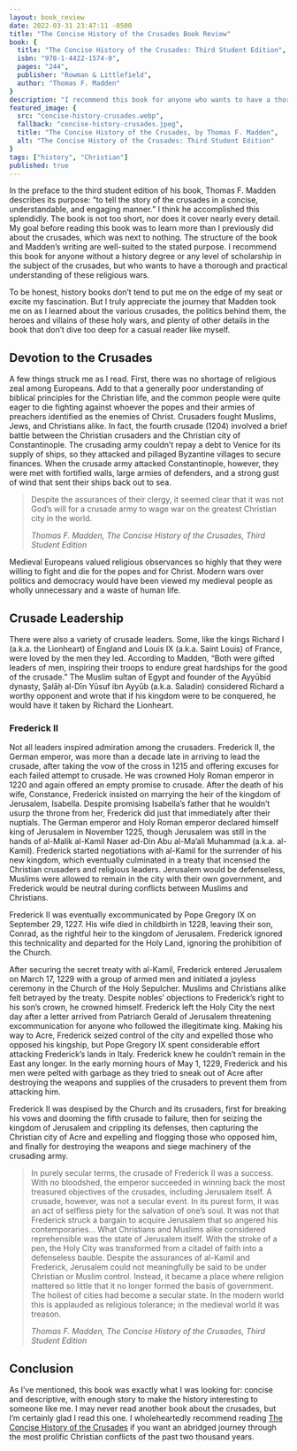 ```yaml
---
layout: book_review
date: 2022-03-31 23:47:11 -0500
title: "The Concise History of the Crusades Book Review"
book: {
  title: "The Concise History of the Crusades: Third Student Edition",
  isbn: "978-1-4422-1574-0",
  pages: "244",
  publisher: "Rowman & Littlefield",
  author: "Thomas F. Madden"
}
description: "I recommend this book for anyone who wants to have a thorough and practical understanding of these religious wars."
featured_image: {
  src: "concise-history-crusades.webp",
  fallback: "concise-history-crusades.jpeg",
  title: "The Concise History of the Crusades, by Thomas F. Madden",
  alt: "The Concise History of the Crusades: Third Student Edition"
}
tags: ["history", "Christian"]
published: true
---
```


In the preface to the third student edition of his book, Thomas F. Madden describes its purpose: <q>to tell the story of the crusades in a concise, understandable, and engaging manner.</q> I think he accomplished this splendidly. The book is not too short, nor does it cover nearly every detail. My goal before reading this book was to learn more than I previously did about the crusades, which was next to nothing. The structure of the book and Madden’s writing are well-suited to the stated purpose. I recommend this book for anyone without a history degree or any level of scholarship in the subject of the crusades, but who wants to have a thorough and practical understanding of these religious wars.

To be honest, history books don’t tend to put me on the edge of my seat or excite my fascination. But I truly appreciate the journey that Madden took me on as I learned about the various crusades, the politics behind them, the heroes and villains of these holy wars, and plenty of other details in the book that don’t dive too deep for a casual reader like myself.

## Devotion to the Crusades

A few things struck me as I read. First, there was no shortage of religious zeal among Europeans. Add to that a generally poor understanding of biblical principles for the Christian life, and the common people were quite eager to die fighting against whoever the popes and their armies of preachers identified as the enemies of Christ. Crusaders fought Muslims, Jews, and Christians alike. In fact, the fourth crusade (1204) involved a brief battle between the Christian crusaders and the Christian city of Constantinople. The crusading army couldn’t repay a debt to Venice for its supply of ships, so they attacked and pillaged Byzantine villages to secure finances. When the crusade army attacked Constantinople, however, they were met with fortified walls, large armies of defenders, and a strong gust of wind that sent their ships back out to sea.

> Despite the assurances of their clergy, it seemed clear that it was not God’s will for a crusade army to wage war on the greatest Christian city in the world.
>
> <cite>Thomas F. Madden, The Concise History of the Crusades, Third Student Edition</cite>

Medieval Europeans valued religious observances so highly that they were willing to fight and die for the popes and for Christ. Modern wars over politics and democracy would have been viewed my medieval people as wholly unnecessary and a waste of human life.

## Crusade Leadership

There were also a variety of crusade leaders. Some, like the kings Richard I (a.k.a. the Lionheart) of England and Louis IX (a.k.a. Saint Louis) of France, were loved by the men they led. According to Madden, “Both were gifted leaders of men, inspiring their troops to endure great hardships for the good of the crusade.” The Muslim sultan of Egypt and founder of the Ayyūbid dynasty, Ṣalāḥ al-Dīn Yūsuf ibn Ayyūb (a.k.a. Saladin) considered Richard a worthy opponent and wrote that if his kingdom were to be conquered, he would have it taken by Richard the Lionheart.

### Frederick II

Not all leaders inspired admiration among the crusaders. Frederick II, the German emperor, was more than a decade late in arriving to lead the crusade, after taking the vow of the cross in 1215 and offering excuses for each failed attempt to crusade. He was crowned Holy Roman emperor in 1220 and again offered an empty promise to crusade. After the death of his wife, Constance, Frederick insisted on marrying the heir of the kingdom of Jerusalem, Isabella. Despite promising Isabella’s father that he wouldn’t usurp the throne from her, Frederick did just that immediately after their nuptials. The German emperor and Holy Roman emperor declared himself king of Jerusalem in November 1225, though Jerusalem was still in the hands of al-Malik al-Kamil Naser ad-Din Abu al-Ma’ali Muhammad (a.k.a. al-Kamil). Frederick started negotiations with al-Kamil for the surrender of his new kingdom, which eventually culminated in a treaty that incensed the Christian crusaders and religious leaders. Jerusalem would be defenseless, Muslims were allowed to remain in the city with their own government, and Frederick would be neutral during conflicts between Muslims and Christians.

Frederick II was eventually excommunicated by Pope Gregory IX on September 29, 1227. His wife died in childbirth in 1228, leaving their son, Conrad, as the rightful heir to the kingdom of Jerusalem. Frederick ignored this technicality and departed for the Holy Land, ignoring the prohibition of the Church.

After securing the secret treaty with al-Kamil, Frederick entered Jerusalem on March 17, 1229 with a group of armed men and initiated a joyless ceremony in the Church of the Holy Sepulcher. Muslims and Christians alike felt betrayed by the treaty. Despite nobles’ objections to Frederick’s right to his son’s crown, he crowned himself. Frederick left the Holy City the next day after a letter arrived from Patriarch Gerald of Jerusalem threatening excommunication for anyone who followed the illegitimate king. Making his way to Acre, Frederick seized control of the city and expelled those who opposed his kingship, but Pope Gregory IX spent considerable effort attacking Frederick’s lands in Italy. Frederick knew he couldn’t remain in the East any longer. In the early morning hours of May 1, 1229, Frederick and his men were pelted with garbage as they tried to sneak out of Acre after destroying the weapons and supplies of the crusaders to prevent them from attacking him.

Frederick II was despised by the Church and its crusaders, first for breaking his vows and dooming the fifth crusade to failure, then for seizing the kingdom of Jerusalem and crippling its defenses, then capturing the Christian city of Acre and expelling and flogging those who opposed him, and finally for destroying the weapons and siege machinery of the crusading army.

> In purely secular terms, the crusade of Frederick II was a success. With no bloodshed, the emperor succeeded in winning back the most treasured objectives of the crusades, including Jerusalem itself. A crusade, however, was not a secular event. In its purest form, it was an act of selfless piety for the salvation of one’s soul. It was not that Frederick struck a bargain to acquire Jerusalem that so angered his contemporaries… What Christians and Muslims alike considered reprehensible was the state of Jerusalem itself. With the stroke of a pen, the Holy City was transformed from a citadel of faith into a defenseless bauble. Despite the assurances of al-Kamil and Frederick, Jerusalem could not meaningfully be said to be under Christian or Muslim control. Instead, it became a place where religion mattered so little that it no longer formed the basis of government. The holiest of cities had become a secular state. In the modern world this is applauded as religious tolerance; in the medieval world it was treason.
>
> <cite>Thomas F. Madden, The Concise History of the Crusades, Third Student Edition</cite>

## Conclusion

As I’ve mentioned, this book was exactly what I was looking for: concise and descriptive, with enough story to make the history interesting to someone like me. I may never read another book about the crusades, but I’m certainly glad I read this one. I wholeheartedly recommend reading <a href="https://www.amazon.com/Concise-History-Crusades-Critical-International/dp/1442215755" class="italic" target="_blank">The Concise History of the Crusades</a> if you want an abridged journey through the most prolific Christian conflicts of the past two thousand years.